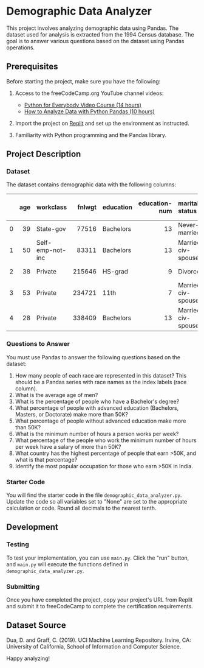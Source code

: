 # Demographic Data Analyzer

This project involves analyzing demographic data using Pandas. The dataset used for analysis is extracted from the 1994 Census database. The goal is to answer various questions based on the dataset using Pandas operations.

## Prerequisites

Before starting the project, make sure you have the following:

1. Access to the freeCodeCamp.org YouTube channel videos:
   - [Python for Everybody Video Course (14 hours)](https://www.youtube.com/playlist?list=PLlRFEj9H3Oj7Bp8-DfGpfAfDBiblRfl5p)
   - [How to Analyze Data with Python Pandas (10 hours)](https://www.youtube.com/watch?v=8y8Z6S0is3U)

2. Import the project on [Replit](https://replit.com/github/freeCodeCamp/boilerplate-demographic-data-analyzer) and set up the environment as instructed.

3. Familiarity with Python programming and the Pandas library.

## Project Description

### Dataset

The dataset contains demographic data with the following columns:

|    |   age | workclass        |   fnlwgt | education   |   education-num | marital-status     | occupation        | relationship   | race   | sex    |   capital-gain |   capital-loss |   hours-per-week | native-country   | salary   |
|---:|------:|:-----------------|---------:|:------------|----------------:|:-------------------|:------------------|:---------------|:-------|:-------|---------------:|---------------:|-----------------:|:-----------------|:---------|
|  0 |    39 | State-gov        |    77516 | Bachelors   |              13 | Never-married      | Adm-clerical      | Not-in-family  | White  | Male   |           2174 |              0 |               40 | United-States    | <=50K    |
|  1 |    50 | Self-emp-not-inc |    83311 | Bachelors   |              13 | Married-civ-spouse | Exec-managerial   | Husband        | White  | Male   |              0 |              0 |               13 | United-States    | <=50K    |
|  2 |    38 | Private          |   215646 | HS-grad     |               9 | Divorced           | Handlers-cleaners | Not-in-family  | White  | Male   |              0 |              0 |               40 | United-States    | <=50K    |
|  3 |    53 | Private          |   234721 | 11th        |               7 | Married-civ-spouse | Handlers-cleaners | Husband        | Black  | Male   |              0 |              0 |               40 | United-States    | <=50K    |
|  4 |    28 | Private          |   338409 | Bachelors   |              13 | Married-civ-spouse | Prof-specialty    | Wife           | Black  | Female |              0 |              0 |               40 | Cuba             | <=50K    |

### Questions to Answer

You must use Pandas to answer the following questions based on the dataset:

1. How many people of each race are represented in this dataset? This should be a Pandas series with race names as the index labels (race column).
2. What is the average age of men?
3. What is the percentage of people who have a Bachelor's degree?
4. What percentage of people with advanced education (Bachelors, Masters, or Doctorate) make more than 50K?
5. What percentage of people without advanced education make more than 50K?
6. What is the minimum number of hours a person works per week?
7. What percentage of the people who work the minimum number of hours per week have a salary of more than 50K?
8. What country has the highest percentage of people that earn >50K, and what is that percentage?
9. Identify the most popular occupation for those who earn >50K in India.

### Starter Code

You will find the starter code in the file `demographic_data_analyzer.py`. Update the code so all variables set to "None" are set to the appropriate calculation or code. Round all decimals to the nearest tenth.

## Development

### Testing
To test your implementation, you can use `main.py`. Click the "run" button, and `main.py` will execute the functions defined in `demographic_data_analyzer.py`.

### Submitting
Once you have completed the project, copy your project's URL from Replit and submit it to freeCodeCamp to complete the certification requirements.

## Dataset Source
Dua, D. and Graff, C. (2019). UCI Machine Learning Repository. Irvine, CA: University of California, School of Information and Computer Science.

Happy analyzing!
